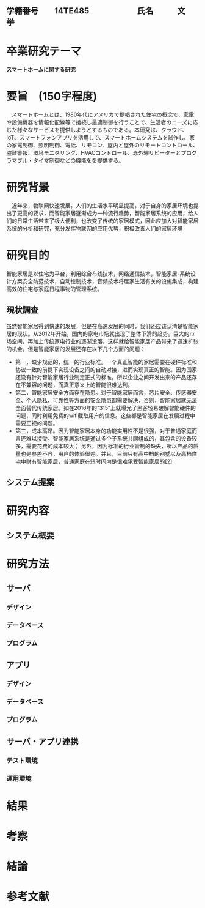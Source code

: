 ## 学籍番号　　14TE485　　　　　　氏名　　　文　挙

# 卒業研究テーマ　　
#### スマートホームに関する研究

# 要旨　(150字程度)
　スマートホームとは、1980年代にアメリカで提唱された住宅の概念で、家電や設備機器を情報化配線等で接続し最適制御を行うことで、生活者のニーズに応じた様々なサービスを提供しようとするものである。本研究は、クラウド、IoT、スマートフォンアプリを活用しで、スマートホームシステムを試作し、家の家電制御、照明制御、電話、リモコン、屋内と屋外のリモートコントロール、盗難警報、環境モニタリング、HVACコントロール、赤外線リピーターとプログラマブル・タイマ制御などの機能をを提供する。


# 研究背景
　近年来，物联网快速发展，人们的生活水平明显提高，对于自身的家居环境也提出了更高的要求，而智能家居逐渐成为一种流行趋势，智能家居系统的应用，给人们的日常生活带来了极大便利，也改变了传统的家居模式，因此应加大对智能家居系统的分析和研究，充分发挥物联网的应用优势，积极改善人们的家居环境


# 研究目的
智能家居是以住宅为平台，利用综合布线技术，网络通信技术，智能家居-系统设计方案安全防范技术，自动控制技术，音频技术将居家生活有关的设施集成，构建高效的住宅与家庭日程事物的管理系统。

## 現状調査
 虽然智能家居得到快速的发展，但是在高速发展的同时，我们还应该认清楚智能家居的现状。从2012年开始，国内的家电市场就出现了整体下滑的趋势。巨大的市场空间，再加上传统家电行业的逐渐没落，这样就给智能家居产品带来了迅速扩张的机会。但是智能家居的发展还存在以下几个方面的问题：
　　
* 第一，缺少规范的、统一的行业标准。一个真正智能的家居需要在硬件标准和协议一致的前提下实现设备之间的自动对接，进而实现真正的智能。因为国家还没有针对智能家居行业制定正式的标准，所以企业之间开发出来的产品还存在不兼容的问题，而真正意义上的智能很难达到。
　　
* 第二，智能家居安全方面存在隐患。对于智能家居而言，芯片安全、传感器安全、个人隐私、可靠性等方面的安全隐患都需要解决，否则，智能家居就无法全面替代传统家居。如在2016年的“315”上就曝光了黑客轻易破解智能硬件的问题，同时利用免费的wifi截取用户的信息。这些都是智能家居在发展过程中需要正视的问题。
　　
* 第三，成本高昂。因为智能家居本身的功能实用性不是很强，对于普通家庭而言还难以接受。智能家居系统是通过多个子系统共同组成的，其包含的设备较多，需要花费的成本较大； 另外，因为标准的行业管制的缺失，所以产品的质量也是参差不齐，用户的体验很差。并且，目前只有高中档的别墅以及高档住宅中财有智能家居，普通家庭在短时间内是很难承受智能家居的[2].
　　

## システム提案

# 研究内容

## システム概要

# 研究方法

## サーバ

### デザイン

### データベース

### プログラム

## アプリ

### デザイン

### データベース

### プログラム

## サーバ・アプリ連携

### テスト環境

### 運用環境

# 結果


# 考察


# 結論


# 参考文献
